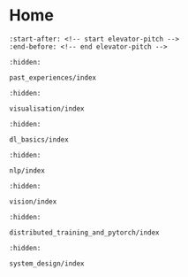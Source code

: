 # Home

```{include} ../README.md
:start-after: <!-- start elevator-pitch -->
:end-before: <!-- end elevator-pitch -->
```

```{toctree}
:hidden:

past_experiences/index
```

```{toctree}
:hidden:

visualisation/index
```

```{toctree}
:hidden:

dl_basics/index
```

```{toctree}
:hidden:

nlp/index
```

```{toctree}
:hidden:

vision/index
```

```{toctree}
:hidden:

distributed_training_and_pytorch/index
```

```{toctree}
:hidden:

system_design/index
```